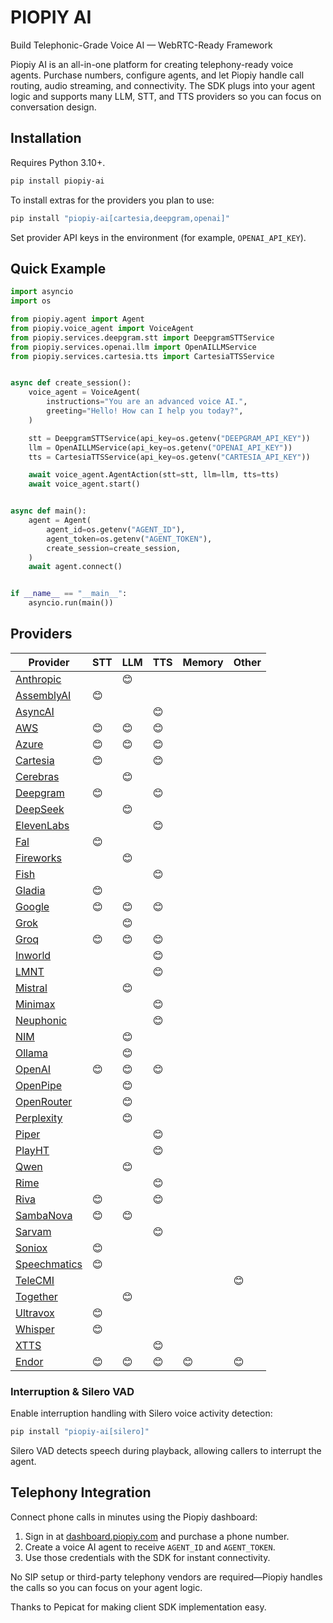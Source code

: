 # PIOPIY AI
Build Telephonic-Grade Voice AI — WebRTC-Ready Framework

Piopiy AI is an all-in-one platform for creating telephony-ready voice agents. Purchase numbers, configure agents, and let Piopiy handle call routing, audio streaming, and connectivity. The SDK plugs into your agent logic and supports many LLM, STT, and TTS providers so you can focus on conversation design.

## Installation

Requires Python 3.10+.

```bash
pip install piopiy-ai
```

To install extras for the providers you plan to use:

```bash
pip install "piopiy-ai[cartesia,deepgram,openai]"
```

Set provider API keys in the environment (for example, `OPENAI_API_KEY`).

## Quick Example

```python
import asyncio
import os

from piopiy.agent import Agent
from piopiy.voice_agent import VoiceAgent
from piopiy.services.deepgram.stt import DeepgramSTTService
from piopiy.services.openai.llm import OpenAILLMService
from piopiy.services.cartesia.tts import CartesiaTTSService


async def create_session():
    voice_agent = VoiceAgent(
        instructions="You are an advanced voice AI.",
        greeting="Hello! How can I help you today?",
    )

    stt = DeepgramSTTService(api_key=os.getenv("DEEPGRAM_API_KEY"))
    llm = OpenAILLMService(api_key=os.getenv("OPENAI_API_KEY"))
    tts = CartesiaTTSService(api_key=os.getenv("CARTESIA_API_KEY"))

    await voice_agent.AgentAction(stt=stt, llm=llm, tts=tts)
    await voice_agent.start()


async def main():
    agent = Agent(
        agent_id=os.getenv("AGENT_ID"),
        agent_token=os.getenv("AGENT_TOKEN"),
        create_session=create_session,
    )
    await agent.connect()


if __name__ == "__main__":
    asyncio.run(main())
```

## Providers

| Provider | STT | LLM | TTS | Memory | Other |
|---------|-----|-----|-----|--------|-------|
| [Anthropic](docs/llm/anthropic.md) |  | 😊 |  |  |  |
| [AssemblyAI](docs/stt/assemblyai.md) | 😊 |  |  |  |  |
| [AsyncAI](docs/tts/asyncai.md) |  |  | 😊 |  |  |
| [AWS](docs/llm/aws.md) | 😊 | 😊 | 😊 |  |  |
| [Azure](docs/llm/azure.md) | 😊 | 😊 | 😊 |  |  |
| [Cartesia](docs/stt/cartesia.md) | 😊 |  | 😊 |  |  |
| [Cerebras](docs/llm/cerebras.md) |  | 😊 |  |  |  |
| [Deepgram](docs/stt/deepgram.md) | 😊 |  | 😊 |  |  |
| [DeepSeek](docs/llm/deepseek.md) |  | 😊 |  |  |  |
| [ElevenLabs](docs/tts/elevenlabs.md) |  |  | 😊 |  |  |
| [Fal](docs/stt/fal.md) | 😊 |  |  |  |  |
| [Fireworks](docs/llm/fireworks.md) |  | 😊 |  |  |  |
| [Fish](docs/tts/fish.md) |  |  | 😊 |  |  |
| [Gladia](docs/stt/gladia.md) | 😊 |  |  |  |  |
| [Google](docs/llm/google.md) | 😊 | 😊 | 😊 |  |  |
| [Grok](docs/llm/grok.md) |  | 😊 |  |  |  |
| [Groq](docs/llm/groq.md) | 😊 | 😊 | 😊 |  |  |
| [Inworld](docs/tts/inworld.md) |  |  | 😊 |  |  |
| [LMNT](docs/tts/lmnt.md) |  |  | 😊 |  |  |
| [Mistral](docs/llm/mistral.md) |  | 😊 |  |  |  |
| [Minimax](docs/tts/minimax.md) |  |  | 😊 |  |  |
| [Neuphonic](docs/tts/neuphonic.md) |  |  | 😊 |  |  |
| [NIM](docs/llm/nim.md) |  | 😊 |  |  |  |
| [Ollama](docs/llm/ollama.md) |  | 😊 |  |  |  |
| [OpenAI](docs/llm/openai.md) | 😊 | 😊 | 😊 |  |  |
| [OpenPipe](docs/llm/openpipe.md) |  | 😊 |  |  |  |
| [OpenRouter](docs/llm/openrouter.md) |  | 😊 |  |  |  |
| [Perplexity](docs/llm/perplexity.md) |  | 😊 |  |  |  |
| [Piper](docs/tts/piper.md) |  |  | 😊 |  |  |
| [PlayHT](docs/tts/playht.md) |  |  | 😊 |  |  |
| [Qwen](docs/llm/qwen.md) |  | 😊 |  |  |  |
| [Rime](docs/tts/rime.md) |  |  | 😊 |  |  |
| [Riva](docs/stt/riva.md) | 😊 |  | 😊 |  |  |
| [SambaNova](docs/llm/sambanova.md) | 😊 | 😊 |  |  |  |
| [Sarvam](docs/tts/sarvam.md) |  |  | 😊 |  |  |
| [Soniox](docs/stt/soniox.md) | 😊 |  |  |  |  |
| [Speechmatics](docs/stt/speechmatics.md) | 😊 |  |  |  |  |
| [TeleCMI](docs/transport/telecmi.md) |  |  |  |  | 😊 |
| [Together](docs/llm/together.md) |  | 😊 |  |  |  |
| [Ultravox](docs/stt/ultravox.md) | 😊 |  |  |  |  |
| [Whisper](docs/stt/whisper.md) | 😊 |  |  |  |  |
| [XTTS](docs/tts/xtts.md) |  |  | 😊 |  |  |
| [Endor](docs/endor.md) | 😊 | 😊 | 😊 | 😊 | 😊 |

### Interruption & Silero VAD

Enable interruption handling with Silero voice activity detection:

```bash
pip install "piopiy-ai[silero]"
```

Silero VAD detects speech during playback, allowing callers to interrupt the agent.

## Telephony Integration

Connect phone calls in minutes using the Piopiy dashboard:

1. Sign in at [dashboard.piopiy.com](https://dashboard.piopiy.com) and purchase a phone number.
2. Create a voice AI agent to receive `AGENT_ID` and `AGENT_TOKEN`.
3. Use those credentials with the SDK for instant connectivity.

No SIP setup or third-party telephony vendors are required—Piopiy handles the calls so you can focus on your agent logic.

Thanks to Pepicat for making client SDK implementation easy.
